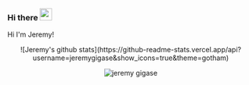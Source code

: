 ### Hi there <img src="https://media.giphy.com/media/hvRJCLFzcasrR4ia7z/giphy.gif" width="25px">

Hi I'm Jeremy!

<p align="center"> ![Jeremy's github stats](https://github-readme-stats.vercel.app/api?username=jeremygigase&show_icons=true&theme=gotham)

<p align="center"> <img src="https://github-readme-stats.vercel.app/api?username=jeremygigase&show_icons=true&theme=gotham" alt="jeremy gigase" />
<!--
**jeremygigase/jeremygigase** is a ✨ _special_ ✨ repository because its `README.md` (this file) appears on your GitHub profile.

Here are some ideas to get you started:

- 🔭 I’m currently working on ...
- 🌱 I’m currently learning ...
- 👯 I’m looking to collaborate on ...
- 🤔 I’m looking for help with ...
- 💬 Ask me about ...
- 📫 How to reach me: ...
- 😄 Pronouns: ...
- ⚡ Fun fact: ...
-->
